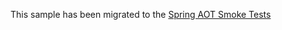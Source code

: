 This sample has been migrated to
the [Spring AOT Smoke Tests](https://github.com/spring-projects/spring-aot-smoke-tests/tree/main/security-webflux)
